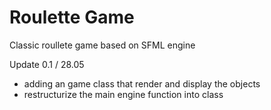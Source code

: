 # Roulette Game 
Classic roullete game based on SFML engine 

Update 0.1 / 28.05
+ adding an game class that render and display the objects 
+ restructurize the main engine function into class 

